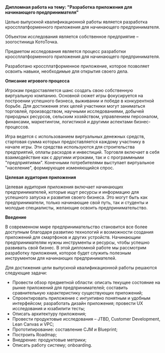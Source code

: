 
**Дипломная работа на тему: "Разработка приложения для начинающего предпринимателя"**

Целью выпускной квалификационной работы является разработка кроссплатформенного приложения для начинающего предпринимателя. 

Объектом исследования является собственное предприятие – зоогостиница КотоТочка.

Предметом исследования является процесс разработки кроссплатформенного приложения для начинающего предпринимателя. 

Разработано кроссплатформенное приложение, которое позволяет освоить навыки, необходимые для открытия своего дела. 

**Описание игрового процесса**

Игрокам предоставляется шанс создать свою собственную виртуальную компанию. Основной сюжет игры фокусируется на построении успешного бизнеса, выживании и победе в конкурентной борьбе. Для достижения этих целей участники могут заниматься торговлей, производством, научными исследованиями, добычей природных ресурсов, сельским хозяйством, управлением персоналом, финансами, маркетингом, логистикой и другими аспектами бизнес-процессов.

Игра ведется с использованием виртуальных денежных средств, стартовая сумма которых предоставляется каждому участнику в начале игры. Эти средства используются для строительства предприятий, оплаты расходов и инвестиций. Торговля включает в себя взаимодействие как с другими игроками, так и с программными "предприятиями". Конечными потребителями выступает виртуальное "население", формирующее изменяющийся спрос.

**Целевая аудитория приложения**

Целевая аудитория приложения включает начинающих предпринимателей, которые ищут ресурсы и информацию для успешного запуска и развития своего бизнеса. Это могут быть как предприниматели, только начинающие свой путь, так и студенты и молодые специалисты, желающие освоить предпринимательство.

**Введение**

В современном мире предпринимательство становится все более доступным благодаря развитию технологий и возможности создания приложений для смартфонов и других устройств. Начинающим предпринимателям нужны инструменты и ресурсы, чтобы успешно развивать свой бизнес. В этой дипломной работе мы рассмотрим разработку приложения, которое будет служить полезным инструментом для начинающих предпринимателей.

Для достижения цели выпускной квалификационной работы решаются следующие задачи:
*	Провести обзор предметной области: описать текущее состояние на рынке приложений для предпринимателей; составить сравнительную характеристику существующих приложений;
*   Спроектировать приложение с интуитивно понятным и удобным интерфейсом; разработать дизайн приложения; провести UX исследования и юзабилити тесты;
*   Описать архитектуру приложения;
*   Провести продуктовые исследования – JTBD, Customer Development, Lean Canvas и VPС;
*   Прототипирование: составление CJM и Blueprint;
*   Построить Roadmap;
*   Внедрение: продуктовые метрики;
*   Описать работу систему; onboarding.
